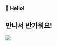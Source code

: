 ### 👋 Hello!
## 만나서 반가워요! 
<img src="https://img.shields.io/badge/React-61DAFB?style=for-the-badge&logo=React&logoColor=white">

<!--
**ThioKDG/ThioKDG** is a ✨ _special_ ✨ repository because its `README.md` (this file) appears on your GitHub profile.

Here are some ideas to get you started:

- 🔭 I’m currently working on ...
- 🌱 I’m currently learning ...
- 👯 I’m looking to collaborate on ...
- 🤔 I’m looking for help with ...
- 💬 Ask me about ...
- 📫 How to reach me: ...
- 😄 Pronouns: ...
- ⚡ Fun fact: ...
-->
